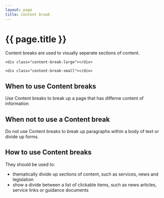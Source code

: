 ```yaml
---
layout: page
title: Content break
---
```


# {{ page.title }}

Content breaks are used to visually seperate sections of content.

<div class="content-break-large"></div>

    <div class="content-break-large"></div>

<div class="content-break-small"></div>

    <div class="content-break-small"></div>

## When to use Content breaks

Use Content breaks to break up a page that has differne content of information

## When not to use a Content break

Do not use Content breaks to break up paragraphs within a body of text or divide up forms.

## How to use Content breaks

They should be used to:
<ul>
  <li>thematically divide up sections of content, such as services, news and legislation</li>
  <li>show a divide between a list of clickable items, such as news articles, service links or guidance documents</li>
</ul>


